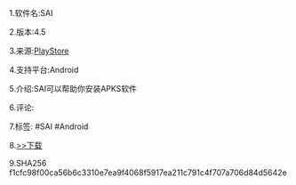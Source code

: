 1.软件名:SAI

2.版本:4.5

3.来源:[PlayStore](https://play.google.com/store/apps/details?id=com.aefyr.sai)

4.支持平台:Android

5.介绍:SAI可以帮助你安装APKS软件

6.评论:

7.标签:
#SAI #Android

8.[>>下载](https://t.me/GoojoeShare/59)

9.SHA256
f1cfc98f00ca56b6c3310e7ea9f4068f5917ea211c791c4f707a706d84d5642e